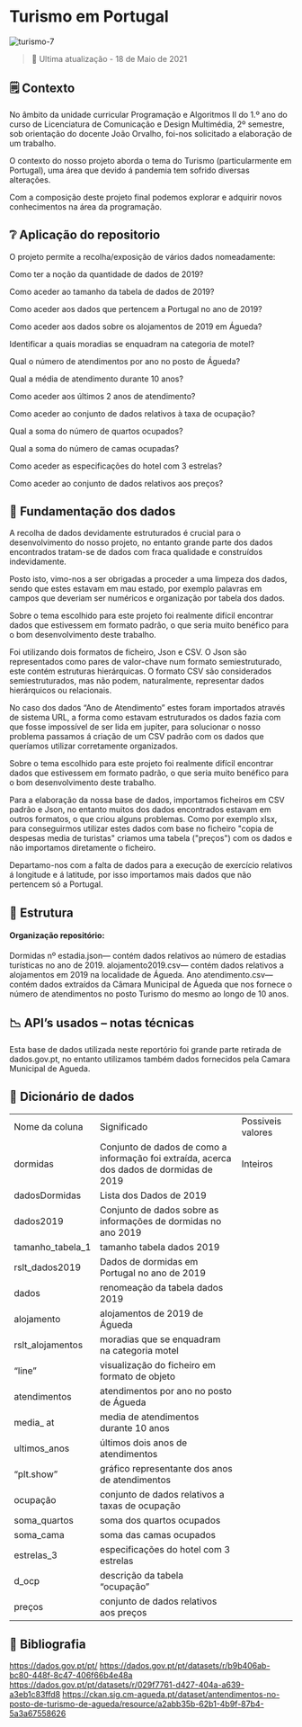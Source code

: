 <h1>Turismo em Portugal</h1>

![turismo-7](https://user-images.githubusercontent.com/84399844/119206661-aec46f00-ba93-11eb-924c-5f494137103e.png)

> 📅  Ultima atualização - 18 de Maio de 2021

## 🗒️ Contexto

No âmbito da unidade curricular Programação e Algoritmos II do 1.º ano do curso de Licenciatura de Comunicação e Design Multimédia, 2º semestre, sob orientação do docente João Orvalho, foi-nos solicitado a elaboração de um trabalho.

O contexto do nosso projeto aborda o tema do Turismo (particularmente em Portugal), uma área que devido á pandemia tem sofrido diversas alterações.

Com a composição deste projeto final podemos explorar e adquirir novos conhecimentos na área da programação.

## ❔  Aplicação do repositorio
O projeto permite a recolha/exposição de vários dados nomeadamente:

Como ter a noção da quantidade de dados de 2019?

Como aceder ao tamanho da tabela de dados de 2019?

Como aceder aos dados que pertencem a Portugal no ano de 2019?

Como aceder aos dados sobre os alojamentos de 2019 em Águeda?

Identificar a quais moradias se enquadram na categoria de motel?

Qual o número de atendimentos por ano no posto de Águeda?

Qual a média de atendimento durante 10 anos?

Como aceder aos últimos 2 anos de atendimento?

Como aceder ao conjunto de dados relativos à taxa de ocupação?

Qual a soma do número de quartos ocupados?

Qual a soma do número de camas ocupadas?

Como aceder as especificações do hotel com 3 estrelas?

Como aceder ao conjunto de dados relativos aos preços?

## 📖  Fundamentação dos dados

A recolha de dados devidamente estruturados é crucial para o desenvolvimento do nosso projeto, no entanto grande parte dos dados encontrados tratam-se de dados com fraca qualidade e construídos indevidamente.

Posto isto, vimo-nos a ser obrigadas a proceder a uma limpeza dos dados, sendo que estes estavam em mau estado, por exemplo palavras em campos que deveriam ser numéricos e organização por tabela dos dados.

Sobre o tema escolhido para este projeto foi realmente difícil encontrar dados que estivessem em formato padrão, o que seria muito benéfico para o bom desenvolvimento deste trabalho.

Foi utilizando dois formatos de ficheiro, Json e CSV. O Json são representados como pares de valor-chave num formato semiestruturado, este contém estruturas hierárquicas. O formato CSV são considerados semiestruturados, mas não podem, naturalmente, representar dados hierárquicos ou relacionais.

No caso dos dados “Ano de Atendimento” estes foram importados através de sistema URL, a forma como estavam estruturados os dados fazia com que fosse impossível de ser lida em jupiter, para solucionar o nosso problema passamos á criação de um CSV padrão com os dados que queríamos utilizar corretamente organizados.

Sobre o tema escolhido para este projeto foi realmente difícil encontrar dados que estivessem em formato padrão, o que seria muito benéfico para o bom desenvolvimento deste trabalho.

Para a elaboração da nossa base de dados, importamos ficheiros em CSV padrão e Json, no entanto muitos dos dados encontrados estavam em outros formatos, o que criou alguns problemas. Como por exemplo xlsx, para conseguirmos utilizar estes dados com base no ficheiro "copia de despesas media de turistas" criamos uma tabela ("preços") com os dados e não importamos diretamente o ficheiro.

Departamo-nos com a falta de dados para a execução de exercício relativos á longitude e á latitude, por isso importamos mais dados que não pertencem só a Portugal.

## 🧱  Estrutura
#### Organização repositório:
Dormidas nº estadia.json— contém dados relativos ao número de estadias turísticas no ano de 2019.
alojamento2019.csv— contém dados relativos a alojamentos em 2019 na localidade de Águeda.
Ano atendimento.csv— contém dados extraídos da Câmara Municipal de Águeda que nos fornece o número de atendimentos no posto Turismo do mesmo ao longo de 10 anos.

## 📉  API’s usados – notas técnicas
Esta base de dados utilizada neste reportório foi grande parte retirada de dados.gov.pt, no entanto utilizamos também dados fornecidos pela Camara Municipal de Agueda.
	
## 📕  Dicionário de dados

<table>
	<tr>
		<td>Nome da coluna</td>
		<td>Significado</td>
		<td>Possiveis valores</td>
	</tr>
	<tr>
		<td>dormidas</td>
		<td>Conjunto de dados de como a informação foi extraída, acerca dos dados de dormidas de 2019</td>
		<td>Inteiros</td>
	</tr>
	<tr>	
		<td>dadosDormidas</td>
		<td>Lista dos Dados de 2019</td>
	</tr>
	<tr>
		<td>dados2019</td>
		<td>Conjunto de dados sobre as informações de dormidas no ano 2019</td>
	</tr>
	<tr>
		<td>tamanho_tabela_1</td>
		<td>tamanho tabela dados 2019</td>
	</tr>
	<tr>
		<td>rslt_dados2019</td>
		<td>Dados de dormidas em Portugal no ano de 2019</td>
	</tr>
	<tr>
		<td>dados</td>
		<td>renomeação da tabela dados 2019</td>
	</tr>
	<tr>
		<td>alojamento</td>
		<td>alojamentos de 2019 de Águeda</td>
	</tr>
	<tr>
		<td>rslt_alojamentos</td>
		<td>moradias que se enquadram na categoria motel</td>
	</tr>
	<tr>
		<td>“line”</td>
		<td>visualização do ficheiro em formato de objeto</td>
	</tr>
	<tr>
		<td>atendimentos</td>
		<td>atendimentos por ano no posto de Águeda</td>
	</tr>
	<tr>
		<td>media_ at</td>
		<td>media de atendimentos durante 10 anos</td>
	</tr>
	<tr>
		<td>ultimos_anos</td>
		<td>últimos dois anos de atendimentos</td>
	</tr>
	<tr>
		<td>“plt.show”</td>
		<td>gráfico representante dos anos de atendimentos</td>
	</tr>
	<tr>
		<td>ocupação</td>
		<td>conjunto de dados relativos a taxas de ocupação</td>
	</tr>
	<tr>
		<td>soma_quartos</td>
		<td>soma dos quartos ocupados</td>
	</tr>
	<tr>
		<td>soma_cama</td>
		<td>soma das camas ocupados</td>
	</tr>
	<tr>
		<td>estrelas_3</td>
		<td>especificações do hotel com 3 estrelas</td>
	</tr>
	<tr>
		<td>d_ocp</td>
		<td>descrição da tabela “ocupação”</td>
	</tr>
	<tr>
		<td>preços</td>
		<td>conjunto de dados relativos aos preços</td>
	
</table>

## 🔎  Bibliografia
https://dados.gov.pt/pt/
https://dados.gov.pt/pt/datasets/r/b9b406ab-bc80-448f-8c47-406f66b4e48a
https://dados.gov.pt/pt/datasets/r/029f7761-d427-404a-a639-a3eb1c83ffd8
https://ckan.sig.cm-agueda.pt/dataset/antendimentos-no-posto-de-turismo-de-agueda/resource/a2abb35b-62b1-4b9f-87b4-5a3a67558626
